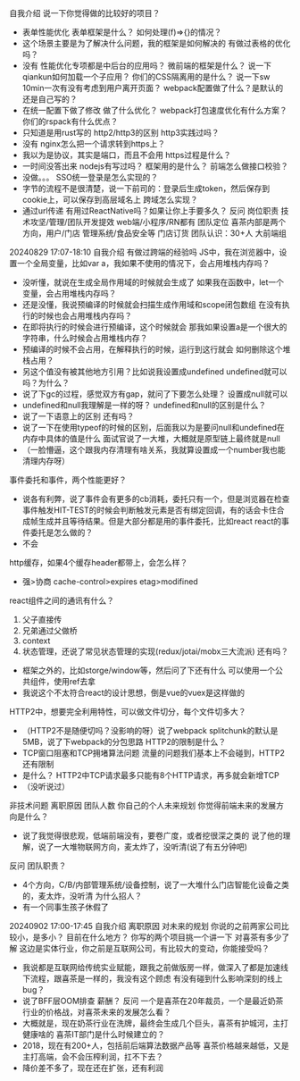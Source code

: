 自我介绍
说一下你觉得做的比较好的项目？
- 表单性能优化
表单框架是什么？
如何处理(f)=>{}的情况？
- 这个场景主要是为了解决什么问题，我的框架是如何解决的
有做过表格的优化吗？
- 没有
性能优化专项都是中后台的应用吗？
微前端的框架是什么？
说一下qiankun如何加载一个子应用？
你们的CSS隔离用的是什么？
说一下sw
10min一次有没有考虑到用户离开页面？
webpack配置做了什么？是默认的还是自己写的？
- 在统一配置下做了修改
做了什么优化？
webpack打包速度优化有什么方案？
你们的rspack有什么优点？
- 只知道是用rust写的
http2/http3的区别
http3实践过吗？
- 没有
nginx怎么把一个请求转到https上？
- 我以为是协议，其实是端口，而且不会用
https过程是什么？
- 一时间没答出来
nodejs有写过吗？
框架用的是什么？
前端怎么做接口校验？
- 没做。。。
SSO统一登录是怎么实现的？
- 字节的流程不是很清楚，说一下前司的：登录后生成token，然后保存到cookie上，可以保存到高层域名上
跨域怎么实现？
- 通过url传递
有用过ReactNative吗？如果让你上手要多久？
反问
岗位职责
技术攻坚/管理/团队开发提效
web端/小程序/RN都有
团队定位
喜茶内部是两个方向，用户/门店
管理系统/食品安全等
门店订货
团队认识：30+人
大前端组

20240829 17:07-18:10
自我介绍
有做过跨端的经验吗
JS中，我在浏览器中，设置一个全局变量，比如var a，我如果不使用的情况下，会占用堆栈内存吗？
- 没听懂，就说在生成全局作用域的时候就会生成了
如果我在函数中，let一个变量，会占用堆栈内存吗？
- 还是没懂，我说预编译的时候就会扫描生成作用域和scope闭包数组
在没有执行的时候也会占用堆栈内存吗？
- 在即将执行的时候会进行预编译，这个时候就会
那我如果设置a是一个很大的字符串，什么时候会占用堆栈内存？
- 预编译的时候不会占用，在解释执行的时候，运行到这行就会
如何删除这个堆栈占用？
- 另这个值没有被其他地方引用？比如说我设置成undefined
undefined就可以吗？为什么？
- 说了下gc的过程，感觉双方有gap，就问了下要怎么处理？
设置成null就可以
- undefined和null我理解是一样的呀？
undefined和null的区别是什么？
- 说了一下语意上的区别
还有吗？
- 说了一下在使用typeof的时候的区别，后面我以为是要问null和undefined在内存中具体的值是什么
面试官说了一大堆，大概就是原型链上最终就是null
- （一脸懵逼，这个跟我内存清理有啥关系，我就算设置成一个number我也能清理内存呀）

事件委托和事件，两个性能更好？
- 说各有利弊，说了事件会有更多的cb消耗，委托只有一个，但是浏览器在检查事件触发HIT-TEST的时候会判断触发元素是否有绑定回调，有的话会卡住合成帧生成并且等待结果。但是大部分都是用的事件委托，比如react
react的事件委托是怎么做的？
- 不会

http缓存，如果4个缓存header都带上，会怎么样？
- 强>协商 cache-control>expires etag>modifined

react组件之间的通讯有什么？
1. 父子直接传
2. 兄弟通过父做桥
3. context
4. 状态管理，还说了常见状态管理的实现(redux/jotai/mobx三大流派)
还有吗？
- 框架之外的，比如storge/window等，然后问了下还有什么
可以使用一个公共组件，使用ref去拿
- 我说这个不太符合react的设计思想，倒是vue的vuex是这样做的

HTTP2中，想要完全利用特性，可以做文件切分，每个文件切多大？
- （HTTP2不是随便切吗？没影响的呀）说了webpack splitchunk的默认是5MB，说了下webpack的分包思路
HTTP2的限制是什么？
- TCP窗口阻塞和TCP拥堵算法问题
流量的问题我们基本上不会碰到，HTTP2还有限制
- 是什么？
HTTP2中TCP请求最多只能有8个HTTP请求，再多就会新增TCP
- （没听说过）

非技术问题
离职原因
团队人数
你自己的个人未来规划
你觉得前端未来的发展方向是什么？
- 说了我觉得很悲观，低端前端没有，要卷广度，或者挖很深之类的
说了他的理解，说了一大堆物联网方向，麦太炸了，没听清(说了有五分钟吧)

反问
团队职责？
- 4个方向，C/B/内部管理系统/设备控制，说了一大堆什么门店智能化设备之类的，麦太炸，没听清
为什么招人？
- 有一个同事生孩子休假了

20240902 17:00-17:45
自我介绍
离职原因
对未来的规划
你说的之前两家公司比较小，是多小？
目前在什么地方？
你写的两个项目挑一个讲一下
对喜茶有多少了解
这边是实体行业，你之前是互联网公司，有比较大的变动，你能接受吗？
- 我说都是互联网给传统实业赋能，跟我之前做版房一样，做深入了都是加速线下流程，跟喜茶是一样的，我没有这个顾虑
有没有碰到什么影响深刻的线上bug？
- 说了BFF层OOM排查
薪酬？
反问
一个是喜茶在20年裁员，一个是最近奶茶行业的价格战，对喜茶未来的发展怎么看？
- 大概就是，现在奶茶行业在洗牌，最终会生成几个巨头，喜茶有护城河，主打健康啥的
喜茶IT部门是什么时候建立的？
- 2018，现在有200+人，包括前后端算法数据产品等
喜茶价格越来越低，又是主打高端，会不会压榨利润，扛不下去？
- 降价差不多了，现在还在扩张，还有利润


